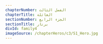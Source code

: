```yaml
---
chapterNumber: الفصل الثالث
chapterTitle: العائلة
sectionNumber: الجزء الرابع
sectionTitle: برنار
divId: family4
imageSource: /chapterHeros/c3/S1_Hero.jpg
---
```

